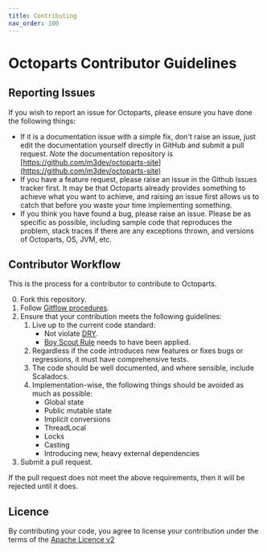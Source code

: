 ```yaml
---
title: Contributing
nav_order: 100
---
```


# Octoparts Contributor Guidelines

## Reporting Issues

If you wish to report an issue for Octoparts, please ensure you have done the following things:

* If it is a documentation issue with a simple fix, don't raise an issue, just edit the documentation yourself directly in GitHub and submit a pull request. *Note* the documentation repository is [https://github.com/m3dev/octoparts-site](https://github.com/m3dev/octoparts-site)
* If you have a feature request, please raise an issue in the Github Issues tracker first.  It may be that Octoparts already provides something to achieve what you want to achieve, and raising an issue first allows us to catch that before you waste your time implementing something.
* If you think you have found a bug, please raise an issue.  Please be as specific as possible, including sample code that reproduces the problem, stack traces if there are any exceptions thrown, and versions of Octoparts, OS, JVM, etc.

## Contributor Workflow

This is the process for a contributor to contribute to Octoparts.

0. Fork this repository.
1. Follow [Gitflow procedures](http://nvie.com/posts/a-successful-git-branching-model/).
2. Ensure that your contribution meets the following guidelines:
    1. Live up to the current code standard:
        - Not violate [DRY](http://programmer.97things.oreilly.com/wiki/index.php/Don%27t_Repeat_Yourself).
        - [Boy Scout Rule](http://programmer.97things.oreilly.com/wiki/index.php/The_Boy_Scout_Rule) needs to have been applied.
    2. Regardless if the code introduces new features or fixes bugs or regressions, it must have comprehensive tests.
    3. The code should be well documented, and where sensible, include Scaladocs.
    4. Implementation-wise, the following things should be avoided as much as possible:
        * Global state
        * Public mutable state
        * Implicit conversions
        * ThreadLocal
        * Locks
        * Casting
        * Introducing new, heavy external dependencies
3. Submit a pull request.

If the pull request does not meet the above requirements, then it will be rejected until it does.

## Licence

By contributing your code, you agree to license your contribution under the terms of the [Apache Licence v2](http://www.apache.org/licenses/LICENSE-2.0.html)
